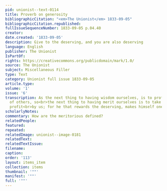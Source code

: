 ```yaml
---
pid: unionist--text-0114
title: Proverb on generosity
bibliographicCitation: "<em>The Unionist</em> 1833-09-05"
bibliographicCitation.republished: 
fullIssueSequenceNumber: 1833-09-05 p.04.40
creator: 
date.created: '1833-09-05'
description: Give to the deserving, and you are also deserving
language: English
publisher: The Unionist
IsPartOf: 
rights: https://creativecommons.org/publicdomain/mark/1.0/
source: The Unionist
subject: Miscellaneous Filler
type: Text
category: Unionist full issue 1833-09-05
article.type: 
volume: '1'
issue: '6'
transcription: As the next thing to having wisdom ourselves, is to profit by that
  of others, so<br>the next thing to having merit ourselves is to take care the meritorious
  profit<br>by us; for he that rewards the deserving, makes himself one of that number.<br>
scholarlyNotes: 
commentary: How are the meritorious defined?
relatedPeople: 
featured: 
repeated: 
relatedImage: unionist--image-0181
relatedText: 
relatedTextIssue: 
filename: 
caption: 
order: '113'
layout: items_item
collection: items
thumbnail: '""'
manifest: '""'
full: '""'
---
```

